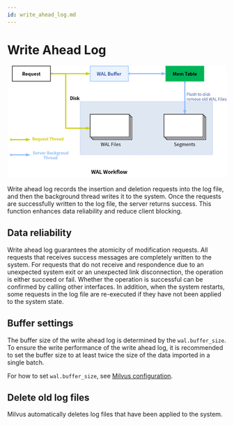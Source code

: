 ```yaml
---
id: write_ahead_log.md
---
```


# Write Ahead Log

![wal_structure](../../../assets/wal/wal_workflow.jpg)

Write ahead log records the insertion and deletion requests into the log file, and then the background thread writes it to the system. Once the requests are successfully written to the log file, the server returns success. This function enhances data reliability and reduce client blocking.

## Data reliability

Write ahead log guarantees the atomicity of modification requests. All requests that receives success messages are completely written to the system. For requests that do not receive and respondence due to an unexpected system exit or an unexpected link disconnection, the operation is either succeed or fail. Whether the operation is successful can be confirmed by calling other interfaces. In addition, when the system restarts, some requests in the log file are re-executed if they have not been applied to the system state.

## Buffer settings

The buffer size of the write ahead log is determined by the `wal.buffer_size`. To ensure the write performance of the write ahead log, it is recommended to set the buffer size to at least twice the size of the data imported in a single batch.

<div class="alert note">
For how to set <code>wal.buffer_size</code>, see <a href="configuration.md">Milvus configuration</a>.
</div>



## Delete old log files

Milvus automatically deletes log files that have been applied to the system.
